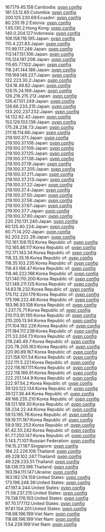 167.179.45.158:Cambodia: [ovpn config](vpn/167_179_45_158.ovpn)  
181.53.12.65:Colombia: [ovpn config](vpn/181_53_12_65.ovpn)  
200.125.230.69:Ecuador: [ovpn config](vpn/200_125_230_69.ovpn)  
80.235.19.2:Estonia: [ovpn config](vpn/80_235_19_2.ovpn)  
1.65.130.2:Hong Kong: [ovpn config](vpn/1_65_130_2.ovpn)  
140.0.204.127:Indonesia: [ovpn config](vpn/140_0_204_127.ovpn)  
106.158.118.195:Japan: [ovpn config](vpn/106_158_118_195.ovpn)  
110.4.221.83:Japan: [ovpn config](vpn/110_4_221_83.ovpn)  
111.99.117.246:Japan: [ovpn config](vpn/111_99_117_246.ovpn)  
113.147.151.106:Japan: [ovpn config](vpn/113_147_151_106.ovpn)  
115.124.197.208:Japan: [ovpn config](vpn/115_124_197_208.ovpn)  
115.65.77.102:Japan: [ovpn config](vpn/115_65_77_102.ovpn)  
118.241.144.186:Japan: [ovpn config](vpn/118_241_144_186.ovpn)  
119.169.149.227:Japan: [ovpn config](vpn/119_169_149_227.ovpn)  
122.223.30.2:Japan: [ovpn config](vpn/122_223_30_2.ovpn)  
124.18.49.82:Japan: [ovpn config](vpn/124_18_49_82.ovpn)  
126.15.24.199:Japan: [ovpn config](vpn/126_15_24_199.ovpn)  
126.216.215.212:Japan: [ovpn config](vpn/126_216_215_212.ovpn)  
126.47.101.249:Japan: [ovpn config](vpn/126_47_101_249.ovpn)  
126.66.233.215:Japan: [ovpn config](vpn/126_66_233_215.ovpn)  
133.202.237.232:Japan: [ovpn config](vpn/133_202_237_232.ovpn)  
14.132.62.42:Japan: [ovpn config](vpn/14_132_62_42.ovpn)  
153.129.103.138:Japan: [ovpn config](vpn/153_129_103_138.ovpn)  
175.28.238.73:Japan: [ovpn config](vpn/175_28_238_73.ovpn)  
211.18.114.66:Japan: [ovpn config](vpn/211_18_114_66.ovpn)  
219.100.37.1:Japan: [ovpn config](vpn/219_100_37_1.ovpn)  
219.100.37.108:Japan: [ovpn config](vpn/219_100_37_108.ovpn)  
219.100.37.109:Japan: [ovpn config](vpn/219_100_37_109.ovpn)  
219.100.37.125:Japan: [ovpn config](vpn/219_100_37_125.ovpn)  
219.100.37.138:Japan: [ovpn config](vpn/219_100_37_138.ovpn)  
219.100.37.19:Japan: [ovpn config](vpn/219_100_37_19.ovpn)  
219.100.37.205:Japan: [ovpn config](vpn/219_100_37_205.ovpn)  
219.100.37.211:Japan: [ovpn config](vpn/219_100_37_211.ovpn)  
219.100.37.213:Japan: [ovpn config](vpn/219_100_37_213.ovpn)  
219.100.37.22:Japan: [ovpn config](vpn/219_100_37_22.ovpn)  
219.100.37.4:Japan: [ovpn config](vpn/219_100_37_4.ovpn)  
219.100.37.50:Japan: [ovpn config](vpn/219_100_37_50.ovpn)  
219.100.37.58:Japan: [ovpn config](vpn/219_100_37_58.ovpn)  
219.100.37.67:Japan: [ovpn config](vpn/219_100_37_67.ovpn)  
219.100.37.7:Japan: [ovpn config](vpn/219_100_37_7.ovpn)  
219.100.37.90:Japan: [ovpn config](vpn/219_100_37_90.ovpn)  
220.210.131.240:Japan: [ovpn config](vpn/220_210_131_240.ovpn)  
60.125.40.224:Japan: [ovpn config](vpn/60_125_40_224.ovpn)  
60.71.14.202:Japan: [ovpn config](vpn/60_71_14_202.ovpn)  
92.203.222.28:Japan: [ovpn config](vpn/92_203_222_28.ovpn)  
112.161.108.153:Korea Republic of: [ovpn config](vpn/112_161_108_153.ovpn)  
112.165.86.117:Korea Republic of: [ovpn config](vpn/112_165_86_117.ovpn)  
112.171.143.34:Korea Republic of: [ovpn config](vpn/112_171_143_34.ovpn)  
118.33.35.16:Korea Republic of: [ovpn config](vpn/118_33_35_16.ovpn)  
118.35.103.235:Korea Republic of: [ovpn config](vpn/118_35_103_235.ovpn)  
118.43.168.47:Korea Republic of: [ovpn config](vpn/118_43_168_47.ovpn)  
118.46.222.188:Korea Republic of: [ovpn config](vpn/118_46_222_188.ovpn)  
121.140.110.200:Korea Republic of: [ovpn config](vpn/121_140_110_200.ovpn)  
121.149.211.125:Korea Republic of: [ovpn config](vpn/121_149_211_125.ovpn)  
14.63.18.232:Korea Republic of: [ovpn config](vpn/14_63_18_232.ovpn)  
175.112.220.179:Korea Republic of: [ovpn config](vpn/175_112_220_179.ovpn)  
175.196.222.46:Korea Republic of: [ovpn config](vpn/175_196_222_46.ovpn)  
183.96.93.108:Korea Republic of: [ovpn config](vpn/183_96_93_108.ovpn)  
1.237.75.71:Korea Republic of: [ovpn config](vpn/1_237_75_71.ovpn)  
210.113.91.195:Korea Republic of: [ovpn config](vpn/210_113_91_195.ovpn)  
210.205.13.94:Korea Republic of: [ovpn config](vpn/210_205_13_94.ovpn)  
211.104.192.226:Korea Republic of: [ovpn config](vpn/211_104_192_226.ovpn)  
211.184.117.238:Korea Republic of: [ovpn config](vpn/211_184_117_238.ovpn)  
211.33.204.73:Korea Republic of: [ovpn config](vpn/211_33_204_73.ovpn)  
219.240.49.7:Korea Republic of: [ovpn config](vpn/219_240_49_7.ovpn)  
220.78.205.163:Korea Republic of: [ovpn config](vpn/220_78_205_163.ovpn)  
220.90.89.167:Korea Republic of: [ovpn config](vpn/220_90_89_167.ovpn)  
221.158.101.54:Korea Republic of: [ovpn config](vpn/221_158_101_54.ovpn)  
222.111.5.221:Korea Republic of: [ovpn config](vpn/222_111_5_221.ovpn)  
222.118.167.111:Korea Republic of: [ovpn config](vpn/222_118_167_111.ovpn)  
222.118.169.91:Korea Republic of: [ovpn config](vpn/222_118_169_91.ovpn)  
222.251.144.9:Korea Republic of: [ovpn config](vpn/222_251_144_9.ovpn)  
222.97.54.2:Korea Republic of: [ovpn config](vpn/222_97_54_2.ovpn)  
39.120.122.134:Korea Republic of: [ovpn config](vpn/39_120_122_134.ovpn)  
39.127.38.44:Korea Republic of: [ovpn config](vpn/39_127_38_44.ovpn)  
49.166.235.210:Korea Republic of: [ovpn config](vpn/49_166_235_210.ovpn)  
58.121.169.30:Korea Republic of: [ovpn config](vpn/58_121_169_30.ovpn)  
58.234.22.44:Korea Republic of: [ovpn config](vpn/58_234_22_44.ovpn)  
59.13.195.76:Korea Republic of: [ovpn config](vpn/59_13_195_76.ovpn)  
59.19.111.187:Korea Republic of: [ovpn config](vpn/59_19_111_187.ovpn)  
59.9.192.253:Korea Republic of: [ovpn config](vpn/59_9_192_253.ovpn)  
61.42.55.242:Korea Republic of: [ovpn config](vpn/61_42_55_242.ovpn)  
61.77.250.147:Korea Republic of: [ovpn config](vpn/61_77_250_147.ovpn)  
5.143.71.107:Russian Federation: [ovpn config](vpn/5_143_71_107.ovpn)  
116.15.27.187:Singapore: [ovpn config](vpn/116_15_27_187.ovpn)  
184.22.226.108:Thailand: [ovpn config](vpn/184_22_226_108.ovpn)  
49.228.102.247:Thailand: [ovpn config](vpn/49_228_102_247.ovpn)  
49.228.233.51:Thailand: [ovpn config](vpn/49_228_233_51.ovpn)  
58.136.113.196:Thailand: [ovpn config](vpn/58_136_113_196.ovpn)  
193.194.111.147:Ukraine: [ovpn config](vpn/193_194_111_147.ovpn)  
163.182.174.159:United States: [ovpn config](vpn/163_182_174_159.ovpn)  
173.198.248.39:United States: [ovpn config](vpn/173_198_248_39.ovpn)  
47.197.4.244:United States: [ovpn config](vpn/47_197_4_244.ovpn)  
71.59.237.215:United States: [ovpn config](vpn/71_59_237_215.ovpn)  
76.138.176.193:United States: [ovpn config](vpn/76_138_176_193.ovpn)  
97.70.177.112:United States: [ovpn config](vpn/97_70_177_112.ovpn)  
97.81.104.201:United States: [ovpn config](vpn/97_81_104_201.ovpn)  
118.68.196.199:Viet Nam: [ovpn config](vpn/118_68_196_199.ovpn)  
118.68.196.199:Viet Nam: [ovpn config](vpn/118_68_196_199.ovpn)  
1.54.239.169:Viet Nam: [ovpn config](vpn/1_54_239_169.ovpn)  
